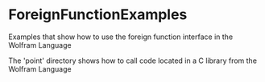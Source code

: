 # ForeignFunctionExamples

Examples that show how to use the foreign function interface in the Wolfram Language

The 'point' directory shows how to call code located in a C library from the Wolfram Language


